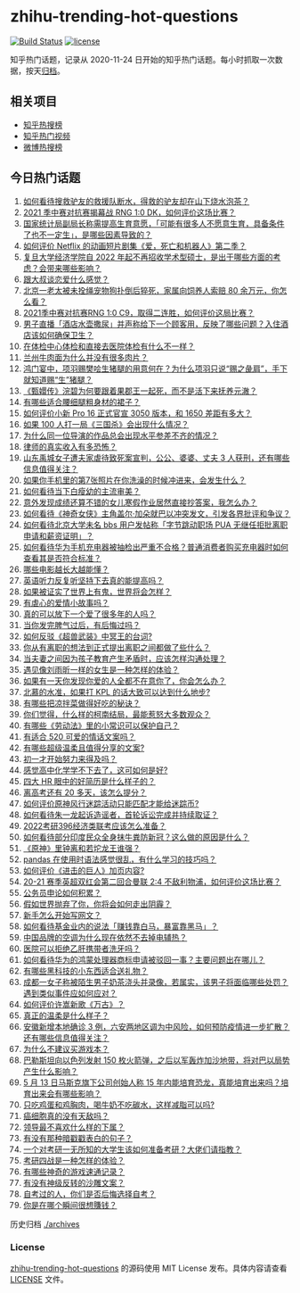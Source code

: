 # zhihu-trending-hot-questions

[![Build Status](https://github.com/justjavac/zhihu-trending-hot-questions/workflows/ci/badge.svg?branch=master)](https://github.com/justjavac/zhihu-trending-hot-questions/actions)
[![license](https://img.shields.io/github/license/justjavac/zhihu-trending-hot-questions)](https://github.com/justjavac/zhihu-trending-hot-questions/blob/master/LICENSE)

知乎热门话题，记录从 2020-11-24 日开始的知乎热门话题。每小时抓取一次数据，按天[归档](./archives)。

## 相关项目

- [知乎热搜榜](https://github.com/justjavac/zhihu-trending-top-search)
- [知乎热门视频](https://github.com/justjavac/zhihu-trending-hot-video)
- [微博热搜榜](https://github.com/justjavac/weibo-trending-hot-search)

## 今日热门话题

<!-- BEGIN -->
<!-- 最后更新时间 Sat May 15 2021 07:05:05 GMT+0800 (China Standard Time) -->

1. [如何看待搜救驴友的救援队断水，得救的驴友却在山下烧水泡茶？](https://www.zhihu.com/question/459310609)
2. [2021 季中赛对抗赛揭幕战 RNG 1:0
   DK，如何评价这场比赛？](https://www.zhihu.com/question/459459475)
3. [国家统计局副局长称需提高生育意愿，「可能有很多人不愿意生育，具备条件了也不一定生」，是哪些因素导致的？](https://www.zhihu.com/question/459227388)
4. [如何评价 Netflix
   的动画短片剧集《爱，死亡和机器人》第二季？](https://www.zhihu.com/question/459134092)
5. [复旦大学经济学院自 2022
   年起不再招收学术型硕士，是出于哪些方面的考虑？会带来哪些影响？](https://www.zhihu.com/question/458991146)
6. [跟大叔谈恋爱什么感觉？](https://www.zhihu.com/question/319597687)
7. [北京一老太被未拴绳宠物狗扑倒后猝死，家属向饲养人索赔 80
   余万元，你怎么看？](https://www.zhihu.com/question/459188941)
8. [2021季中赛对抗赛RNG 1:0
   C9，取得二连胜，如何评价这局比赛？](https://www.zhihu.com/question/459488940)
9. [男子直播「酒店水壶撒尿」并声称给下一个顾客用，反映了哪些问题？入住酒店该如何确保卫生？](https://www.zhihu.com/question/459371363)
10. [在体检中心体检和直接去医院体检有什么不一样？](https://www.zhihu.com/question/24536825)
11. [兰州牛肉面为什么并没有很多肉片？](https://www.zhihu.com/question/448755182)
12. [鸿门宴中，项羽赐樊哙生猪腿的用意何在？为什么项羽只说“赐之彘肩”，手下就知道赐“生”猪腿？](https://www.zhihu.com/question/19870339)
13. [《甄嬛传》浣碧为何要跟着果郡王一起死，而不是活下来抚养元澈？](https://www.zhihu.com/question/433789518)
14. [有哪些适合腰细腿粗身材的裙子？](https://www.zhihu.com/question/451854465)
15. [如何评价小新 Pro 16 正式官宣 3050 版本，和 1650
    差距有多大？](https://www.zhihu.com/question/459174182)
16. [如果 100 人打一局《三国杀》会出现什么情况？](https://www.zhihu.com/question/458748936)
17. [为什么同一位导演的作品总会出现水平参差不齐的情况？](https://www.zhihu.com/question/457590938)
18. [律师的真实收入有多恐怖？](https://www.zhihu.com/question/360433896)
19. [山东禹城女子遭夫家虐待致死案宣判，公公、婆婆、丈夫 3
    人获刑，还有哪些信息值得关注？](https://www.zhihu.com/question/459407000)
20. [如果你手机里的第7张照片在你洗澡的时候冲进来，会发生什么？](https://www.zhihu.com/question/405633395)
21. [如何看待当下白瘦幼的主流审美？](https://www.zhihu.com/question/63812554)
22. [意外发现成绩还算不错的女儿寒假作业居然直接抄答案，我怎么办？](https://www.zhihu.com/question/444223188)
23. [如何看待《神奇女侠》主角盖尔·加朵就巴以冲突发文，引发各界批评和争议？](https://www.zhihu.com/question/459349054)
24. [如何看待北京大学未名 bbs 用户发帖称「字节跳动职场 PUA
    无继任拒批离职申请和薪资证明」？](https://www.zhihu.com/question/459317193)
25. [如何看待华为手机充电器被抽检出严重不合格？普通消费者购买充电器时如何查看其是否符合标准？](https://www.zhihu.com/question/459365657)
26. [哪些电影越长大越能懂？](https://www.zhihu.com/question/453278386)
27. [英语听力反复听坚持下去真的能提高吗？](https://www.zhihu.com/question/25869262)
28. [如果被证实了世界上有鬼，世界将会怎样？](https://www.zhihu.com/question/405528524)
29. [有虐心的爱情小故事吗？](https://www.zhihu.com/question/381394515)
30. [真的可以放下一个爱了很多年的人吗？](https://www.zhihu.com/question/453855079)
31. [当你发完脾气过后，有后悔过吗？](https://www.zhihu.com/question/450090677)
32. [如何反驳《超兽武装》中冥王的台词?](https://www.zhihu.com/question/453809133)
33. [你从有离职的想法到正式提出离职之间都做了些什么？](https://www.zhihu.com/question/459123577)
34. [当夫妻之间因为孩子教育产生矛盾时，应该怎样沟通处理？](https://www.zhihu.com/question/457762381)
35. [遇见像刘雨昕一样的女生是一种怎样的体验？](https://www.zhihu.com/question/458764364)
36. [如果有一天你发现你爱的人全都不在意你了，你会怎么办？](https://www.zhihu.com/question/456409558)
37. [北慕的水准，如果打 KPL 的话大致可以达到什么地步?](https://www.zhihu.com/question/457025589)
38. [有哪些把凉拌菜做得好吃的秘诀？](https://www.zhihu.com/question/327948969)
39. [你们觉得，什么样的柯南结局，最能惹怒大多数观众？](https://www.zhihu.com/question/336378614)
40. [有哪些《劳动法》里的小常识可以保护自己？](https://www.zhihu.com/question/322472303)
41. [有适合 520 可爱的情话文案吗？](https://www.zhihu.com/question/395634625)
42. [有哪些超级温柔且值得分享的文案?](https://www.zhihu.com/question/398204205)
43. [初一才开始努力来得及吗？](https://www.zhihu.com/question/456184637)
44. [感觉高中化学学不下去了，这可如何是好?](https://www.zhihu.com/question/412638701)
45. [四大 HR 眼中的好简历是什么样子的？](https://www.zhihu.com/question/270327306)
46. [离高考还有 20 多天，该怎么提分？](https://www.zhihu.com/question/458625286)
47. [如何评价原神风行迷踪活动只能匹配才能给迷踪币?](https://www.zhihu.com/question/458975388)
48. [如何看待朱一龙起诉造谣者，首轮诉讼完成并持续取证？](https://www.zhihu.com/question/459455006)
49. [2022考研396经济类联考应该怎么准备？](https://www.zhihu.com/question/438333880)
50. [如何看待部分印度民众全身抹牛粪防新冠？这么做的原因是什么？](https://www.zhihu.com/question/459344479)
51. [《原神》里钟离和若坨龙王谁强？](https://www.zhihu.com/question/455513453)
52. [pandas 在使用时语法感觉很乱，有什么学习的技巧吗？](https://www.zhihu.com/question/289788451)
53. [如何评价《进击的巨人》加页内容?](https://www.zhihu.com/question/458917406)
54. [20-21 赛季英超双红会第二回合曼联 2:4
    不敌利物浦，如何评价这场比赛？](https://www.zhihu.com/question/459329808)
55. [公务员申论如何积累？](https://www.zhihu.com/question/62703465)
56. [假如世界抛弃了你，你将会如何走出阴霾？](https://www.zhihu.com/question/454120128)
57. [新手怎么开始写网文？](https://www.zhihu.com/question/454846719)
58. [如何看待基金业内的说法「赚钱靠白马，暴富靠黑马」？](https://www.zhihu.com/question/458871834)
59. [中国品牌的空调为什么现在依然不去掉电辅热？](https://www.zhihu.com/question/437041385)
60. [医院可以拒绝乙肝携带者洗牙吗？](https://www.zhihu.com/question/64913982)
61. [如何看待华为的鸿蒙处理器商标申请被驳回一事？主要问题出在哪儿？](https://www.zhihu.com/question/459040169)
62. [有哪些黑科技的小东西适合送礼物？](https://www.zhihu.com/question/267703735)
63. [成都一女子称被陌生男子奶茶浇头并录像，若属实，该男子将面临哪些处罚？遇到类似事件应如何应对？](https://www.zhihu.com/question/459197699)
64. [如何评价许嵩新歌《万古》？](https://www.zhihu.com/question/459309716)
65. [真正的温柔是什么样子？](https://www.zhihu.com/question/374915368)
66. [安徽新增本地确诊 3
    例，六安两地区调为中风险，如何预防疫情进一步扩散？还有哪些信息值得关注？](https://www.zhihu.com/question/459297033)
67. [为什么不建议买游戏本？](https://www.zhihu.com/question/406822764)
68. [巴勒斯坦向以色列发射 150
    枚火箭弹，之后以军轰炸加沙地带，将对巴以局势产生什么影响？](https://www.zhihu.com/question/458956080)
69. [5 月 13 日马斯克旗下公司创始人称 15
    年内能培育恐龙，真能培育出来吗？培育出来会有哪些影响？](https://www.zhihu.com/question/459235882)
70. [只吃鸡蛋和鸡胸肉，喝牛奶不吃碳水，这样减脂可以吗?](https://www.zhihu.com/question/419594552)
71. [癌细胞真的没有天敌吗？](https://www.zhihu.com/question/443608344)
72. [领导最不喜欢什么样的下属？](https://www.zhihu.com/question/401065430)
73. [有没有那种暗戳戳表白的句子？](https://www.zhihu.com/question/300244719)
74. [一个对考研一无所知的大学生该如何准备考研？大佬们请指教？](https://www.zhihu.com/question/62653700)
75. [考研四战是一种怎样的体验？](https://www.zhihu.com/question/53757945)
76. [有哪些神奇的游戏速通记录？](https://www.zhihu.com/question/458843261)
77. [有没有神级反转的沙雕文案？](https://www.zhihu.com/question/452293238)
78. [自考过的人，你们是否后悔选择自考？](https://www.zhihu.com/question/337908624)
79. [你是在哪个瞬间很想賺钱？](https://www.zhihu.com/question/451973989)

<!-- END -->

历史归档 [./archives](./archives)

### License

[zhihu-trending-hot-questions](https://github.com/justjavac/zhihu-trending-hot-questions)
的源码使用 MIT License 发布。具体内容请查看 [LICENSE](./LICENSE) 文件。
